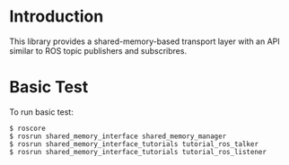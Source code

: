 # Introduction #

This library provides a shared-memory-based transport layer with an API similar to ROS topic publishers and subscribres.

# Basic Test #
To run basic test:

    $ roscore
    $ rosrun shared_memory_interface shared_memory_manager 
    $ rosrun shared_memory_interface_tutorials tutorial_ros_talker
    $ rosrun shared_memory_interface_tutorials tutorial_ros_listener